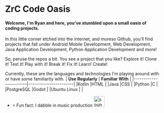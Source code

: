 # ZrC Code Oasis
#### Welcome, I'm Ryan and here, you've stumbled upon a small oasis of coding projects.
In this little corner etched into the internet, and moreso Github, you'll find projects that fall under Android Mobile Development, Web Development, Java Application Development, Python Application Development and more!

So, peruse the repos a bit. You see a project that you like? Explore it! Clone it! Test it! Play with it! Break it! Fix it! Learn! Create!

Currently, these are the languages and technologies I'm playing around with or have some familiarity with.
|   **Use Regularly**   |   **Familiar With**   |
|-----------------------|-----------------------|
|Kotlin                 |HTML                   |
|Java                   |CSS                    |
|Python                 |C                      |
|PostgreSQL             |Godot                  |
|Ubuntu Linux           |                       |

- ⚡ Fun fact: I dabble in music production
[<img src='https://cdn.jsdelivr.net/npm/simple-icons@3.0.1/icons/soundcloud.svg' alt='soundcloud' height='35'>](https://soundcloud.com/delta-zrc)


